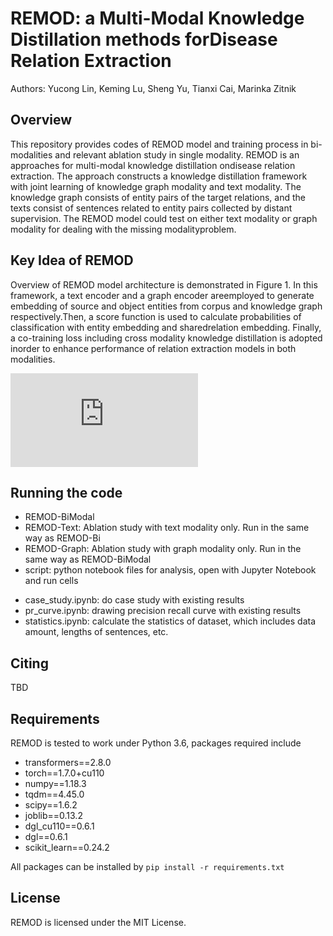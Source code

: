 # REMOD: a Multi-Modal Knowledge Distillation methods forDisease Relation Extraction

Authors: Yucong Lin, Keming Lu, Sheng Yu, Tianxi Cai, Marinka Zitnik

## Overview

This repository provides codes of REMOD model and training process in bi-modalities and relevant ablation study in single modality. REMOD is an approaches for multi-modal knowledge distillation ondisease relation extraction. The approach constructs a knowledge distillation framework with joint learning of knowledge graph modality and text modality. The knowledge graph consists of entity pairs of the target relations, and the texts consist of sentences related to entity pairs collected by distant supervision. The REMOD model could test on either text modality or graph modality for dealing with the missing modalityproblem.

## Key Idea of REMOD

Overview of REMOD model architecture is demonstrated in Figure 1. In this framework, a text encoder and a graph encoder areemployed to generate embedding of source and object entities from corpus and knowledge graph respectively.Then, a score function is used to calculate probabilities of classification with entity embedding and sharedrelation embedding. Finally, a co-training loss including cross modality knowledge distillation is adopted inorder to enhance performance of relation extraction models in both modalities.

![Figure 1. model architecture](https://github.com/Lukeming-tsinghua/REMOD/blob/master/model.pdf)

## Running the code

* REMOD-BiModal
* REMOD-Text: Ablation study with text modality only. Run in the same way as REMOD-Bi
* REMOD-Graph: Ablation study with graph modality only. Run in the same way as REMOD-BiModal
* script: python notebook files for analysis, open with Jupyter Notebook and run cells
+ case_study.ipynb: do case study with existing results
+ pr_curve.ipynb: drawing precision recall curve with existing results
+ statistics.ipynb: calculate the statistics of dataset, which includes data amount, lengths of sentences, etc.

## Citing

TBD

## Requirements

REMOD is tested to work under Python 3.6, packages required include

- transformers==2.8.0
- torch==1.7.0+cu110
- numpy==1.18.3
- tqdm==4.45.0
- scipy==1.6.2
- joblib==0.13.2
- dgl_cu110==0.6.1
- dgl==0.6.1
- scikit_learn==0.24.2

All packages can be installed by `pip install -r requirements.txt`

## License

REMOD is licensed under the MIT License.
